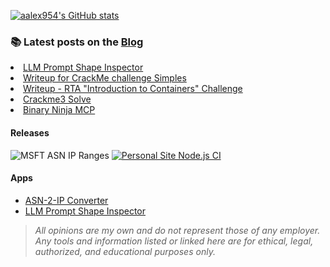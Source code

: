 
[![aalex954's GitHub stats](https://github-readme-stats.vercel.app/api?username=aalex954&theme=transparent&hide=contribs)](https://github.com/anuraghazra/github-readme-stats)

### 📚 Latest posts on the [Blog](https://www.alexfronteddu.com)
<!-- BLOG-POST-LIST:START --><li><a href="https://www.alexfronteddu.com/posts/LLM_prompt_shape_explorer_post/">LLM Prompt Shape Inspector</a></li>
<li><a href="https://www.alexfronteddu.com/posts/CrackMe_Imp_post/">Writeup for CrackMe challenge Simples</a></li>
<li><a href="https://www.alexfronteddu.com/posts/rta-ctf-docker-post/">Writeup - RTA &quot;Introduction to Containers&quot; Challenge</a></li>
<li><a href="https://www.alexfronteddu.com/posts/crackme3-solution-post/">Crackme3 Solve</a></li>
<li><a href="https://www.alexfronteddu.com/posts/binary-ninja-mcp-post/">Binary Ninja MCP</a></li>
<!-- BLOG-POST-LIST:END -->

#### Releases

![MSFT ASN IP Ranges](https://github.com/aalex954/MSFT-IP-Tracker/actions/workflows/build_and_release.yml/badge.svg?branch=master)
[![Personal Site Node.js CI](https://github.com/aalex954/personal-site/actions/workflows/node.js.yml/badge.svg?event=push)](https://github.com/aalex954/personal-site/actions/workflows/node.js.yml)

#### Apps

- [ASN-2-IP Converter](https://asn-2-ip.streamlit.app/)
- [LLM Prompt Shape Inspector](https://promptshapeinspector.streamlit.app/)

> *All opinions are my own and do not represent those of any employer. 
Any tools and information listed or linked here are for ethical, legal, authorized, and educational purposes only.*

